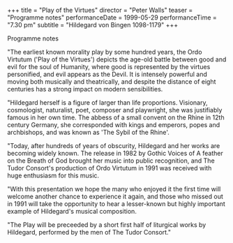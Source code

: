 +++
title = "Play of the Virtues"
director = "Peter Walls"
teaser = "Programme notes"
performanceDate = 1999-05-29
performanceTime = "7.30 pm"
subtitle = "Hildegard von Bingen 1098-1179"
+++

Programme notes


"The earliest known morality play by some hundred years, the Ordo Virtutum ('Play of the Virtues') depicts the age-old battle between good and evil for the soul of Humanity, where good is represented by the virtues personified, and evil appears as the Devil. It is intensely powerful and moving both musically and theatrically, and despite the distance of eight centuries has a strong impact on modern sensibilities.


"Hildegard herself is a figure of larger than life proportions. Visionary, cosmologist, naturalist, poet, composer and playwright, she was justifiably famous in her own time. The abbess of a small convent on the Rhine in 12th century Germany, she corresponded with kings and emperors, popes and archbishops, and was known as 'The Sybil of the Rhine'.


"Today, after hundreds of years of obscurity, Hildegard and her works are becoming widely known. The release in 1982 by Gothic Voices of A feather on the Breath of God brought her music into public recognition, and The Tudor Consort's production of Ordo Virtutum in 1991 was received with huge enthusiasm for this music.


"With this presentation we hope the many who enjoyed it the first time will welcome another chance to experience it again, and those who missed out in 1991 will take the opportunity to hear a lesser-known but highly important example of Hildegard's musical composition.


"The Play will be preceeded by a short first half of liturgical works by Hildegard, performed by the men of The Tudor Consort."
